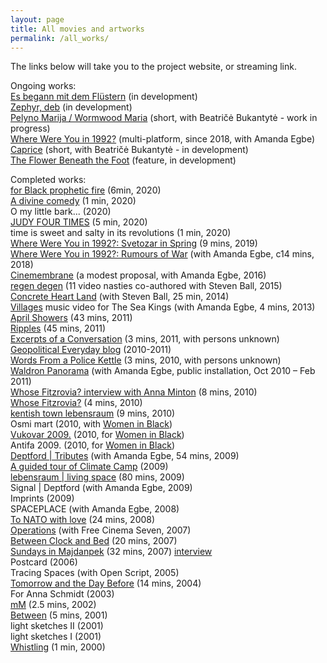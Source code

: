 ```yaml
---
layout: page
title: All movies and artworks
permalink: /all_works/
---
```


The links below will take you to the project website, or streaming link.

Ongoing works:  
[Es begann mit dem Flüstern](https://www.rastko.co.uk//images/flustern.png) (in development)  
[Zephyr, deb](http://www.rastko.co.uk/images/zephyr.png) (in development)  
[Pelyno Marija / Wormwood Maria](https://www.rastko.co.uk//images/PM_WM_1_en.jpg) (short, with Beatričė Bukantytė - work in progress)   
[Where Were You in 1992?](http://1992.maydayrooms.org) (multi-platform, since 2018, with Amanda Egbe)   
[Caprice](https://www.rastko.co.uk//images/caprice_mood_board.jpg) (short, with Beatričė Bukantytė - in development)   
[The Flower Beneath the Foot](https://theflowerbeneaththefoot.com/) (feature, in development)   
  
Completed works:  
[for Black prophetic fire](https://vimeo.com/435354036/5e34990267) (6min, 2020)  
[A divine comedy](https://vimeo.com/426704656/ef19f6ce96) (1 min, 2020)  
O my little bark... (2020)  
[JUDY FOUR TIMES](https://vimeo.com/419995325/53ce74e295) (5 min, 2020)   
time is sweet and salty in its revolutions (1 min, 2020)  
[Where Were You in 1992?: Svetozar in Spring](https://vimeo.com/343830526) (9 mins, 2019)  
[Where Were You in 1992?: Rumours of War](https://1992.maydayrooms.org/rumours.html) (with Amanda Egbe, c14 mins, 2018)   
[Cinemembrane](https://www.rastko.co.uk//images/cinemembrane_Full_Flyer.pdf) (a modest proposal, with Amanda Egbe, 2016)  
[regen degen](https://regendegen.tumblr.com/) (11 video nasties co-authored with Steven Ball, 2015)  
[Concrete Heart Land](http://concreteheartland.info) (with Steven Ball, 25 min, 2014)   
[Villages](https://www.youtube.com/watch?v=4qBcCHTn-ic) music video for The Sea Kings (with Amanda Egbe, 4 mins, 2013)   
[April Showers](https://rosedetivoli.github.io/april_showers/) (43 mins, 2011)   
[Ripples](https://rosedetivoli.github.io/april_showers/) (45 mins, 2011)   
[Excerpts of a Conversation](https://amp.0x2620.org/BPQ/player/00:00:02.876) (3 mins, 2011, with persons unknown)   
[Geopolitical Everyday blog](https://geopoliticaleveryday.wordpress.com/) (2010-2011)   
[Words From a Police Kettle](https://amp.0x2620.org/BPO/player) (3 mins, 2010, with persons unknown)   
[Waldron Panorama](https://rosedetivoli.github.io/waldron/) (with Amanda Egbe, public installation, Oct 2010 – Feb 2011)   
[Whose Fitzrovia? interview with Anna Minton](https://rosedetivoli.github.io/april_showers/) (8 mins, 2010)   
[Whose Fitzrovia?](https://rosedetivoli.github.io/april_showers/) (4 mins, 2010)   
[kentish town lebensraum](https://rosedetivoli.github.io/ktlebensraum/) (9 mins, 2010)   
Osmi mart (2010, with [Women in Black](http://zeneucrnom.org/index.php?option=com_content&task=view&id=600&Itemid=124))   
[Vukovar 2009.](https://rosedetivoli.github.io/vukovar/) (2010, for [Women in Black](http://zeneucrnom.org/index.php?option=com_content&task=view&id=600&Itemid=124))   
Antifa 2009. (2010, for [Women in Black](http://zeneucrnom.org/index.php?option=com_content&task=view&id=600&Itemid=124))   
[Deptford | Tributes](https://player.vimeo.com/video/129543067) (with Amanda Egbe, 54 mins, 2009)   
[A guided tour of Climate Camp](https://www.youtube.com/watch?v=rLQRGaEfJ2A) (2009)   
[lebensraum | living space](https://rosedetivoli.github.io/lebensraum/) (80 mins, 2009)   
Signal | Deptford (with Amanda Egbe, 2009)   
Imprints (2009)   
SPACEPLACE (with Amanda Egbe, 2008)   
[To NATO with love](https://rosedetivoli.github.io/nato/) (24 mins, 2008)   
[Operations](http://eng.o3one.rs/category/archives/page/28/) (with Free Cinema Seven, 2007)   
[Between Clock and Bed](http://www.studycollection.org.uk/works/between-clock-and-bed) (20 mins, 2007)   
[Sundays in Majdanpek](vimeo.com) (32 mins, 2007) [interview](http://www.studycollection.co.uk/sundaysinmajdanpek/)   
Postcard (2006)   
Tracing Spaces (with Open Script, 2005)   
[Tomorrow and the Day Before](https://rosedetivoli.github.io/tadb/) (14 mins, 2004)  
For Anna Schmidt (2003)  
[mM](https://vimeo.com/439710745/bccf0af356) (2.5 mins, 2002)  
[Between](https://rosedetivoli.github.io/between/) (5 mins, 2001)  
light sketches II (2001)   
light sketches I (2001)  
[Whistling](https://vimeo.com/440791732/9485de8b20) (1 min, 2000)   

